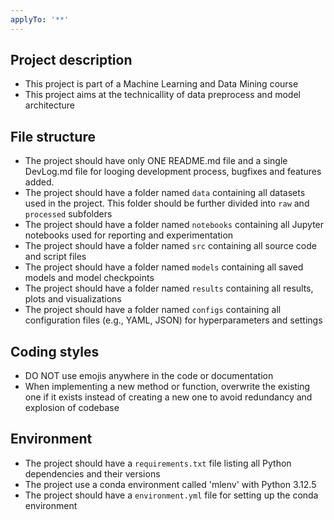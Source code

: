 ```yaml
---
applyTo: '**'
---
```


## Project description
- This project is part of a Machine Learning and Data Mining course
- This project aims at the technicallity of data preprocess and model architecture

## File structure
- The project should have only ONE README.md file and a single DevLog.md file for looging development process, bugfixes and features added.
- The project should have a folder named `data` containing all datasets used in the project. This folder should be further divided into `raw` and `processed` subfolders
- The project should have a folder named `notebooks` containing all Jupyter notebooks used for reporting and experimentation
- The project should have a folder named `src` containing all source code and script files
- The project should have a folder named `models` containing all saved models and model checkpoints
- The project should have a folder named `results` containing all results, plots and visualizations
- The project should have a folder named `configs` containing all configuration files (e.g., YAML, JSON) for hyperparameters and settings

## Coding styles
- DO NOT use emojis anywhere in the code or documentation
- When implementing a new method or function, overwrite the existing one if it exists instead of creating a new one to avoid redundancy and explosion of codebase

## Environment
- The project should have a `requirements.txt` file listing all Python dependencies and their versions
- The project use a conda environment called 'mlenv' with Python 3.12.5
- The project should have a `environment.yml` file for setting up the conda environment
